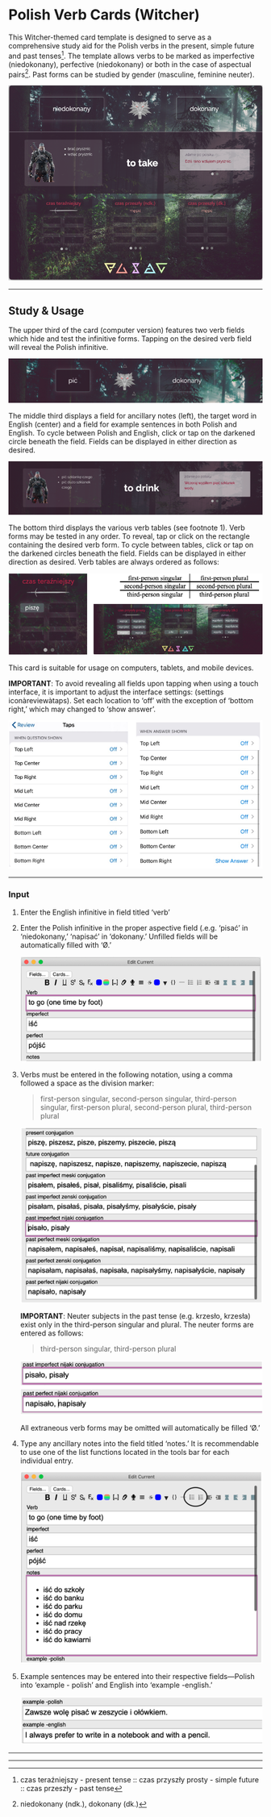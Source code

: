 # Polish Verb Cards (Witcher)

This Witcher-themed card template is designed to serve as a comprehensive study aid for the Polish verbs in the present, simple future and past tenses[^1]. The template allows verbs to be marked as imperfective (niedokonany), perfective (niedokonany) or both in the case of aspectual pairs[^2]. Past forms can be studied by gender (masculine, feminine neuter).

![image-20200704124002683](./images-readme/image-20200704124002683.png)

---

## **Study & Usage**

The upper third of the card (computer version) features two verb fields which hide and test the infinitive forms. Tapping on the desired verb field will reveal the Polish infinitive.

![image-20200704124138509](./images-readme/image-20200704124138509.png)

The middle third displays a field for ancillary notes (left), the target word in English (center) and a field for example sentences in both Polish and English. To cycle between Polish and English, click or tap on the darkened circle beneath the field. Fields can be displayed in either direction as desired.

![image-20200704124155705](./images-readme/image-20200704124155705.png)

The bottom third displays the various verb tables (see footnote 1). Verb forms may be tested in any order. To reveal, tap or click on the rectangle containing the desired verb form. To cycle between tables, click or tap on the darkened circles beneath the field. Fields can be displayed in either direction as desired. Verb tables are always ordered as follows:

![image-20200704124214296](./images-readme/image-20200704124214296.png)

This card is suitable for usage on computers, tablets, and mobile devices.

**IMPORTANT**: To avoid revealing all fields upon tapping when using a touch interface, it is important to adjust the interface settings: (settings iconàreviewàtaps). Set each location to ‘off’ with the exception of ‘bottom right,’ which may changed to ‘show answer’.

![image-20200704124247091](./images-readme/image-20200704124247091.png)

---

### Input

1. Enter the English infinitive in field titled ‘verb’

2. Enter the Polish infinitive in the proper aspective field (.e.g. ‘pisać’ in ‘niedokonany,’ ‘napisać’ in ‘dokonany.’ Unfilled fields will be automatically filled with ‘Ø.’

   ![image-20200704124311112](./images-readme/image-20200704124311112.png)

3. Verbs must be entered in the following notation, using a comma followed a space as the division marker:

   > first-person singular, second-person singular, third-person singular, first-person plural, second-person plural, third-person plural

   ![image-20200704124335424](./images-readme/image-20200704124335424.png)

   **IMPORTANT**: Neuter subjects in the past tense (e.g. krzesło, krzesła) exist only in the third-person singular and plural. The neuter forms are entered as follows:

   > third-person singular, third-person plural

   ![image-20200704124408309](./images-readme/image-20200704124408309.png)

   All extraneous verb forms may be omitted will automatically be filled ‘Ø.’

4. Type any ancillary notes into the field titled ‘notes.’ It is recommendable to use one of the list functions located in the tools bar for each individual entry.

   ![image-20200704124430323](./images-readme/image-20200704124430323.png)

5. Example sentences may be entered into their respective fields—Polish into ‘example - polish’ and English into ‘example -english.’

   ![image-20200704124447818](./images-readme/image-20200704124447818.png)

---

[^1]: czas teraźniejszy - present tense :: czas przyszły prosty - simple future :: czas przeszły - past tense
[^2]: niedokonany (ndk.), dokonany (dk.)
[^3]: męski - masculine :: żeński - feminine :: nijaki – neuter3 





------

